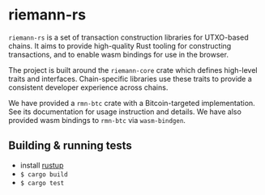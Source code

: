 # riemann-rs

`riemann-rs` is a set of transaction construction libraries for UTXO-based
chains. It aims to provide high-quality Rust tooling for constructing
transactions, and to enable wasm bindings for use in the browser.

The project is built around the `riemann-core` crate which defines high-level
traits and interfaces. Chain-specific libraries use these traits to provide
a consistent developer experience across chains.

We have provided a `rmn-btc` crate with a Bitcoin-targeted implementation. See
its documentation for usage instruction and details. We have also provided wasm
bindings to `rmn-btc` via `wasm-bindgen`.

## Building & running tests

- install [rustup](https://rustup.rs/)
- `$ cargo build`
- `$ cargo test`
